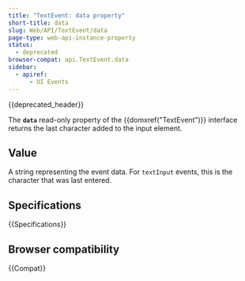```yaml
---
title: "TextEvent: data property"
short-title: data
slug: Web/API/TextEvent/data
page-type: web-api-instance-property
status:
  - deprecated
browser-compat: api.TextEvent.data
sidebar:
  - apiref:
      - UI Events
---
```


{{deprecated_header}}

The **`data`** read-only property of the {{domxref("TextEvent")}} interface returns the last character added to the input element.

## Value

A string representing the event data.
For `textInput` events, this is the character that was last entered.

## Specifications

{{Specifications}}

## Browser compatibility

{{Compat}}
